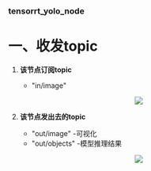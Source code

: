 ### tensorrt_yolo_node

# 一、收发topic

1. **该节点订阅topic**
    - "in/image"
    <p align="center">
    <img src="https://user-images.githubusercontent.com/66779478/280273209-b3041787-91c6-4324-8358-4c21b40eb76c.png">
    </p>   
    
2. **该节点发出去的topic**
    - "out/image" -可视化
    - "out/objects" -模型推理结果
    <p align="center">
    <img src="https://user-images.githubusercontent.com/66779478/280275361-155fc03e-cab3-4630-80e7-959aa3aa998e.png">
    </p> 

